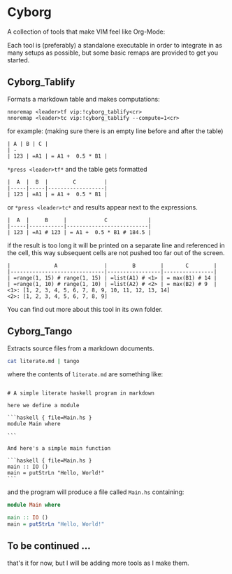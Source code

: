 # Cyborg

A collection of tools that make VIM feel like Org-Mode:

Each tool is (preferably) a standalone executable in order to integrate in as
many setups as possible, but some basic remaps are provided to get you started.

## Cyborg_Tablify

Formats a markdown table and makes computations:

```vim
nnoremap <leader>tf vip:!cyborg_tablify<cr>
nnoremap <leader>tc vip:!cyborg_tablify --compute=1<cr>
```

for example: (making sure there is an empty line before and after the table)

```
| A | B | C |
| - 
| 123 | =A1 | = A1 +  0.5 * B1 |
```

`*press <leader>tf*` and the table gets formatted

```
|  A  |  B  |        C         |
|-----|-----|------------------|
| 123 | =A1 | = A1 +  0.5 * B1 |
```

or `*press <leader>tc*` and results appear next to the expressions.

```
|  A  |     B     |            C             |
|-----|-----------|--------------------------|
| 123 | =A1 # 123 | = A1 +  0.5 * B1 # 184.5 |
```

if the result is too long it will be printed on a separate line and referenced
in the cell, this way subsequent cells are not pushed too far out of the
screen.

```
|              A               |        B        |       C        |
|------------------------------|-----------------|----------------|
| =range(1, 15) # range(1, 15) | =list(A1) # <1> | = max(B1) # 14 |
| =range(1, 10) # range(1, 10) | =list(A2) # <2> | = max(B2) # 9  |
<1>: [1, 2, 3, 4, 5, 6, 7, 8, 9, 10, 11, 12, 13, 14]
<2>: [1, 2, 3, 4, 5, 6, 7, 8, 9]
```

You can find out more about this tool in its own folder.

## Cyborg_Tango

Extracts source files from a markdown documents.

```sh
cat literate.md | tango
```

where the contents of `literate.md` are something like:

````

# A simple literate haskell program in markdown

here we define a module

```haskell { file=Main.hs }
module Main where

```

And here's a simple main function

```haskell { file=Main.hs }
main :: IO ()
main = putStrLn "Hello, World!"
```

````

and the program will produce a file called `Main.hs` containing:

```haskell { file=Main.hs }
module Main where

main :: IO ()
main = putStrLn "Hello, World!"
```


## To be continued ...

that's it for now, but I will be adding more tools as I make them.
